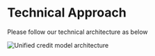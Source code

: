 # Technical Approach
Please follow our technical architecture as below

<img src="/img/ml-quant/image (4).png" alt="Unified credit model architecture" />
